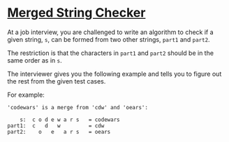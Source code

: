 # [Merged String Checker](https://www.codewars.com/kata/merged-string-checker "https://www.codewars.com/kata/54c9fcad28ec4c6e680011aa")

At a job interview, you are challenged to write an algorithm to check if a given string, `s`, can be formed from two
other strings, `part1` and `part2`.

The restriction is that the characters in `part1` and `part2` should be in the same order as in `s`.

The interviewer gives you the following example and tells you to figure out the rest from the given test cases.

For example:

```
'codewars' is a merge from 'cdw' and 'oears':

    s:  c o d e w a r s   = codewars
part1:  c   d   w         = cdw
part2:    o   e   a r s   = oears
```
